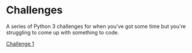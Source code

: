 # Challenges

A series of Python 3 challenges for when you've got some time but you're struggling to come up with something to code.

[Challenge 1](https://github.com/colincwc/Challenges/tree/master/Challenge%201)